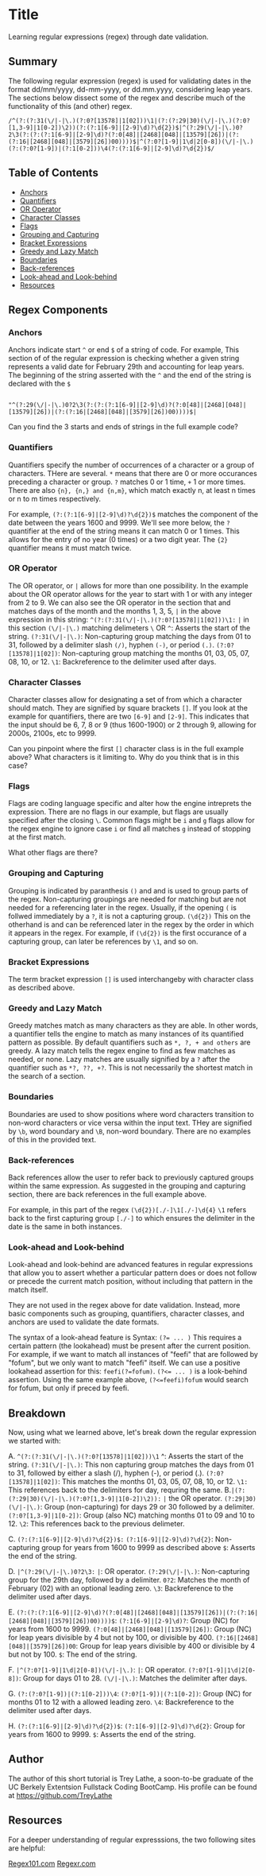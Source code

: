 # Title

Learning regular expressions (regex) through date validation.

## Summary

The following regular expression (regex) is used for validating dates in the format dd/mm/yyyy, dd-mm-yyyy, or dd.mm.yyyy, considering leap years. The sections below dissect some of the regex and describe much of the functionality of this (and other) regex. 

```
/^(?:(?:31(\/|-|\.)(?:0?[13578]|1[02]))\1|(?:(?:29|30)(\/|-|\.)(?:0?[1,3-9]|1[0-2])\2))(?:(?:1[6-9]|[2-9]\d)?\d{2})$|^(?:29(\/|-|\.)0?2\3(?:(?:(?:1[6-9]|[2-9]\d)?(?:0[48]|[2468][048]|[13579][26])|(?:(?:16|[2468][048]|[3579][26])00))))$|^(?:0?[1-9]|1\d|2[0-8])(\/|-|\.)(?:(?:0?[1-9])|(?:1[0-2]))\4(?:(?:1[6-9]|[2-9]\d)?\d{2})$/
```

## Table of Contents

- [Anchors](#anchors)
- [Quantifiers](#quantifiers)
- [OR Operator](#or-operator)
- [Character Classes](#character-classes)
- [Flags](#flags)
- [Grouping and Capturing](#grouping-and-capturing)
- [Bracket Expressions](#bracket-expressions)
- [Greedy and Lazy Match](#greedy-and-lazy-match)
- [Boundaries](#boundaries)
- [Back-references](#back-references)
- [Look-ahead and Look-behind](#look-ahead-and-look-behind)
- [Resources](#resources)



## Regex Components

### Anchors

Anchors indicate start `^` or end `$` of a string of code. For example, 
This section of of the regular expression is checking whether a given string represents a valid date for February 29th and accounting for leap years. The beginning of the string asserted with the `^` and the end of the string is declared with the `$`
```

"^(?:29(\/|-|\.)0?2\3(?:(?:(?:1[6-9]|[2-9]\d)?(?:0[48]|[2468][048]|[13579][26])|(?:(?:16|[2468][048]|[3579][26])00))))$|
```
Can you find the 3 starts and ends of strings in the full example code?

### Quantifiers

Quantifiers specify the number of occurrences of a character or a group of characters. THere are several. `*` means that there are 0 or more occurances preceding a character or group. `?` matches 0 or 1 time, `+` 1 or more times. There are also `{n}, {n,} and {n,m}`, which match exactly n, at least n times or n to m times respectively. 

For example, `(?:(?:1[6-9]|[2-9]\d)?\d{2})$` matches the component of the date between the years 1600 and 9999. We'll see more below, the `?` quantifier at the end of the string means it can match 0 or 1 times. This allows for the entry of no year (0 times) or a two digit year. The `{2}` quantifier means it must match twice. 

### OR Operator

The OR operator, or `|` allows for more than one possibility. In the example about the OR operator allows for the year to start with 1 or with any integer from 2 to 9. 
We can also see the OR operator in the section that and matches days of the month and the months 1, 3, 5,  `|` in the above expression in this string:
`^(?:(?:31(\/|-|\.)(?:0?[13578]|1[02]))\1:`
`|` in this section `(\/|-|\.)` matching delimeters `\` OR
`^`: Asserts the start of the string.
`(?:31(\/|-|\.)`: Non-capturing group matching the days from 01 to 31, followed by a delimiter slash `(/)`, hyphen `(-)`, or period `(.)`.
`(?:0?[13578]|1[02])`: Non-capturing group matching the months 01, 03, 05, 07, 08, 10, or 12.
`\1`: Backreference to the delimiter used after days.

### Character Classes

Character classes allow for designating a set of from which a character should match. They are signified by square brackets `[]`. If you look at the example for quantifiers, there are two `[6-9]` and `[2-9]`. This indicates that the input should be 6, 7, 8 or 9 (thus 1600-1900) or 2 through 9, allowing for 2000s, 2100s, etc to 9999. 

Can you pinpoint where the first `[]` character class is in the full example above? What characters is it limiting to. Why do you think that is in this case?

### Flags

Flags are coding language specific and alter how 
the engine intreprets the expression. There are no flags in our example, but flags are usually specified after the closing `\`. Common flags might be  `i` and `g` flags allow for the regex engine to ignore case `i` or find all matches `g` instead of stopping at the first match. 

What other flags are there? 

### Grouping and Capturing

Grouping is indicated by paranthesis `()` and and is used to group parts of the regex. Non-capturing groupings are needed for matching but are not needed for a referencing later in the regex. Usually, if the opening `(` is follwed immediately by a `?`, it is not a capturing group.  `(\d{2})` This on the otherhand is and can be referenced later in the regex by the order in which it appears in the regex. For example, if `(\d{2})` is the first occurance of a capturing group, can later be references by `\1`, and so on. 

### Bracket Expressions

The term bracket expression `[]` is used interchangeby with character class as described above. 

### Greedy and Lazy Match

Greedy matches match as many characters as they are able. In other words, a quantifier tells the engine to match as many instances of its quantified pattern as possible. By default quantifiers such as `*, ?, + and others` are greedy. 
A lazy match tells the regex engine to find as few matches as needed, or none. Lazy matches are usually signified by a `?` after the quantifier such as `*?, ??, +?`. This is not necessarily the shortest match in the search of a section.


### Boundaries

Boundaries are used to show positions where word characters transition to non-word characters or vice versa within the input text. THey are signified by 
`\b`, word boundary and `\B`, non-word boundary. There are no examples of this in the provided text. 

### Back-references

Back references allow the user to refer back to previously captured groups within the same expression. As suggested in the grouping and capturing section, there are back references in the full example above. 

For example, in this part of the regex `(\d{2})[./-]\1[./-]\d{4}`  `\1` refers back to the first capturing group `[./-]` to which ensures the delimiter in the date is the same in both instances. 

### Look-ahead and Look-behind

Look-ahead and look-behind are advanced features in regular expressions that allow you to assert whether a particular pattern does or does not follow or precede the current match position, without including that pattern in the match itself.

They are not used in the regex above for date validation. Instead, more basic components such as grouping, quantifiers, character classes, and anchors are used to validate the date formats.

The syntax of a look-ahead feature is Syntax: `(?= ... )` This requires a certain pattern (the lookahead) must be present after the current position. For example, if we want to match all instances of "feefi" that are followed by "fofum", but we only want to match "feefi" itself. We can use a positive lookahead assertion for this: `feefi(?=fofum)`.
`(?<= ... )` is a look-behind assertion. 
Using the same example above, `(?<=feefi)fofum` would search for fofum, but only if preced by feefi.


## Breakdown

Now, using what we learned above, let's break down the regular expression we started with:

A. `^(?:(?:31(\/|-|\.)(?:0?[13578]|1[02]))\1`
^: Asserts the start of the string.
`(?:31(\/|-|\.)`: This non capturing group matches the days from 01 to 31, followed by either a slash (/), hyphen (-), or period (.).
 `(?:0?[13578]|1[02])`: This matches the months 01, 03, 05, 07, 08, 10, or 12.
`\1:` This references back to the delimiters for day, requring the same. 
B.`|(?:(?:29|30)(\/|-|\.)(?:0?[1,3-9]|1[0-2])\2)):`
`|` the OR operator.
`(?:29|30)(\/|-|\.)`: Group (non-capturing) for days 29 or 30 followed by a delimiter.
`(?:0?[1,3-9]|1[0-2])`: Group (also NC) matching months 01 to 09 and 10 to 12.
`\2`: This references back to the previous delimeter.

C. `(?:(?:1[6-9]|[2-9]\d)?\d{2})$:`
`(?:1[6-9]|[2-9]\d)?\d{2}`: Non-capturing group for years from 1600 to 9999 as described above
`$`: Asserts the end of the string.

D. `|^(?:29(\/|-|\.)0?2\3:`
`|`: OR operator.
`(?:29(\/|-|\.)`: Non-capturing group for the 29th day, followed by a delimiter.
`0?2`: Matches the month of February (02) with an optional leading zero.
`\3`: Backreference to the delimiter used after days.

E. `(?:(?:(?:1[6-9]|[2-9]\d)?(?:0[48]|[2468][048]|[13579][26])|(?:(?:16|[2468][048]|[3579][26])00))))$`:
`(?:1[6-9]|[2-9]\d)?`: Group (NC) for years from 1600 to 9999.
`(?:0[48]|[2468][048]|[13579][26])`: Group (NC) for leap years divisible by 4 but not by 100, or divisible by 400.
`(?:16|[2468][048]|[3579][26])00`: Group for leap years divisible by 400 or divisible by 4 but not by 100.
`$`: The end of the string.

F. `|^(?:0?[1-9]|1\d|2[0-8])(\/|-|\.)`:
`|`: OR operator.
`(?:0?[1-9]|1\d|2[0-8])`: Group for days 01 to 28.
`(\/|-|\.)`: Matches the delimiter after days.

G. `(?:(?:0?[1-9])|(?:1[0-2]))\4`:
`(?:0?[1-9])|(?:1[0-2])`: Group (NC) for months 01 to 12 with a allowed leading zero.
`\4`: Backreference to the delimiter used after days.

H. `(?:(?:1[6-9]|[2-9]\d)?\d{2})$`:
`(?:1[6-9]|[2-9]\d)?\d{2}`: Group for years from 1600 to 9999.
`$`: Asserts the end of the string.


## Author

The author of this short tutorial is Trey Lathe, a soon-to-be graduate of the UC Berkely Extentsion Fullstack Coding BootCamp. His profile can be found at https://github.com/TreyLathe 

## Resources

For a deeper understanding of regular expresssions, the two following sites are helpful:

[Regex101.com](https://www.Regex101.com)
[Regexr.com](https://www.regexr.com)
